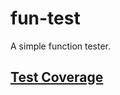 # fun-test

A simple function tester.

## [Test Coverage][1]

[1]: https://bagrounds.gitlab.io/fun-test/coverage/lcov-report/index.html

